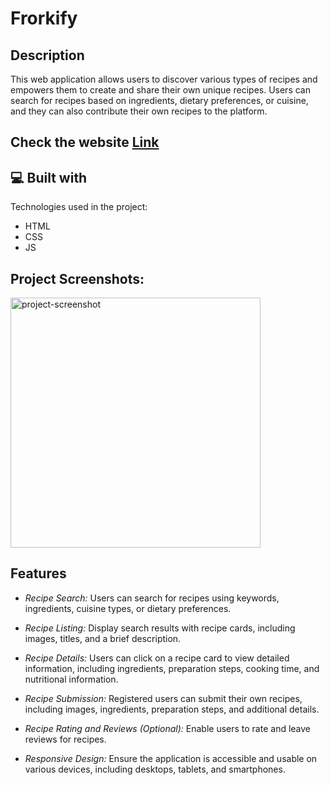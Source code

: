 # Frorkify

## Description
This web application allows users to discover various types of recipes and empowers them to create and share their own unique recipes. Users can search for recipes based on ingredients, dietary preferences, or cuisine, and they can also contribute their own recipes to the platform.


## Check the website <a href="https://frokify-sahil.netlify.app/">Link</a>

## 💻 Built with
Technologies used in the project:

*   HTML
*   CSS
*   JS

<h2>Project Screenshots:</h2>

<img src="https://github.com/sinhasamarth/CryptoZee/blob/master/images/about.pn" alt="project-screenshot" width="400" height="400/">

  


## Features
- *Recipe Search:* Users can search for recipes using keywords, ingredients, cuisine types, or dietary preferences.

- *Recipe Listing:* Display search results with recipe cards, including images, titles, and a brief description.

- *Recipe Details:* Users can click on a recipe card to view detailed information, including ingredients, preparation steps, cooking time, and nutritional information.

- *Recipe Submission:* Registered users can submit their own recipes, including images, ingredients, preparation steps, and additional details.

- *Recipe Rating and Reviews (Optional):* Enable users to rate and leave reviews for recipes.

- *Responsive Design:* Ensure the application is accessible and usable on various devices, including desktops, tablets, and smartphones.
